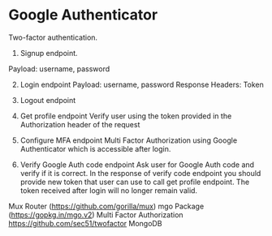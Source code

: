 # Google Authenticator
Two-factor authentication.

1. Signup endpoint.

Payload: username, password

2. Login endpoint
Payload: username, password
Response Headers: Token

3. Logout endpoint

4. Get profile endpoint
Verify user using the token provided in the Authorization header of the request

5. Configure MFA endpoint
Multi Factor Authorization using Google Authenticator which is accessible after login.

6. Verify Google Auth code endpoint
Ask user for Google Auth code and verify if it is correct. In the response of verify code endpoint you should provide new token that user can use to call get profile endpoint. The token received after login will no longer remain valid. 

Mux Router (https://github.com/gorilla/mux)
mgo Package (https://gopkg.in/mgo.v2)
Multi Factor Authorization https://github.com/sec51/twofactor
MongoDB

